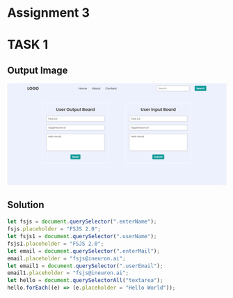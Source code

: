 # Assignment 3

# TASK 1

## Output Image

![output 1](./task1Output.png)

## Solution

```JavaScript
let fsjs = document.querySelector(".enterName");
fsjs.placeholder = "FSJS 2.0";
let fsjs1 = document.querySelector(".userName");
fsjs1.placeholder = "FSJS 2.0";
let email = document.querySelector(".enterMail");
email.placeholder = "fsjs@ineuron.ai";
let email1 = document.querySelector(".userEmail");
email1.placeholder = "fsjs@ineuron.ai";
let hello = document.querySelectorAll("textarea");
hello.forEach((e) => (e.placeholder = "Hello World"));
```
